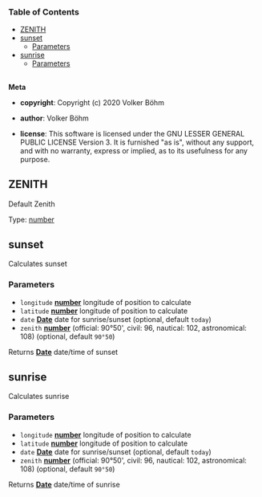 <!-- Generated by documentation.js. Update this documentation by updating the source code. -->

### Table of Contents

-   [ZENITH][1]
-   [sunset][2]
    -   [Parameters][3]
-   [sunrise][4]
    -   [Parameters][5]

## 

**Meta**

-   **copyright**: Copyright (c) 2020 Volker Böhm

-   **author**: Volker Böhm
-   **license**: This software is licensed under the GNU LESSER GENERAL PUBLIC LICENSE Version 3. It is furnished
    "as is", without any support, and with no warranty, express or implied, as to its usefulness for
    any purpose.

## ZENITH

Default Zenith

Type: [number][6]

## sunset

Calculates sunset

### Parameters

-   `longitude` **[number][6]** longitude of position to calculate
-   `latitude` **[number][6]** longitude of position to calculate
-   `date` **[Date][7]** date for sunrise/sunset (optional, default `today`)
-   `zenith` **[number][6]** (official: 90°50', civil: 96, nautical: 102, astronomical: 108) (optional, default `90°50`)

Returns **[Date][7]** date/time of sunset

## sunrise

Calculates sunrise

### Parameters

-   `longitude` **[number][6]** longitude of position to calculate
-   `latitude` **[number][6]** longitude of position to calculate
-   `date` **[Date][7]** date for sunrise/sunset (optional, default `today`)
-   `zenith` **[number][6]** (official: 90°50', civil: 96, nautical: 102, astronomical: 108) (optional, default `90°50`)

Returns **[Date][7]** date/time of sunrise

[1]: #zenith

[2]: #sunset

[3]: #parameters

[4]: #sunrise

[5]: #parameters-1

[6]: https://developer.mozilla.org/docs/Web/JavaScript/Reference/Global_Objects/Number

[7]: https://developer.mozilla.org/docs/Web/JavaScript/Reference/Global_Objects/Date
